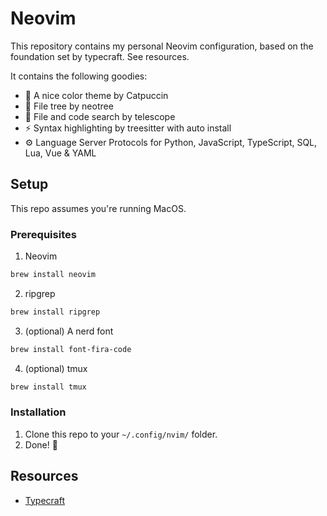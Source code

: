 # Neovim

This repository contains my personal Neovim configuration, based on the foundation set by typecraft. See resources.

It contains the following goodies:
- 🎨 A nice color theme by Catpuccin
- 📂 File tree by neotree
- 🔎 File and code search by telescope 
- ⚡️ Syntax highlighting by treesitter with auto install
- ⚙️  Language Server Protocols for Python, JavaScript, TypeScript, SQL, Lua, Vue & YAML 

## Setup

This repo assumes you're running MacOS.

### Prerequisites

1. Neovim
```zsh
brew install neovim
```
2. ripgrep
```zsh
brew install ripgrep
```
3. (optional) A nerd font
```zsh
brew install font-fira-code
```
4. (optional) tmux
```zsh
brew install tmux
```

### Installation

1. Clone this repo to your `~/.config/nvim/` folder.
2. Done! 🎉


## Resources
- [Typecraft](https://www.youtube.com/@typecraft_dev)
